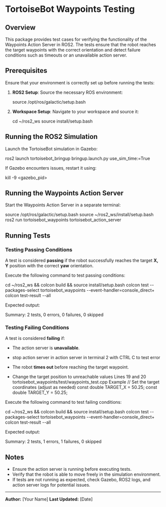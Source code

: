 # TortoiseBot Waypoints Testing

## Overview
This package provides test cases for verifying the functionality of the Waypoints Action Server in ROS2. The tests ensure that the robot reaches the target waypoints with the correct orientation and detect failure conditions such as timeouts or an unavailable action server.

## Prerequisites
Ensure that your environment is correctly set up before running the tests:

1. **ROS2 Setup**: Source the necessary ROS environment:
   
   source /opt/ros/galactic/setup.bash
   
2. **Workspace Setup**: Navigate to your workspace and source it:
   
   cd ~/ros2_ws
   source install/setup.bash
   

## Running the ROS2 Simulation
Launch the TortoiseBot simulation in Gazebo:

ros2 launch tortoisebot_bringup bringup.launch.py use_sim_time:=True

If Gazebo encounters issues, restart it using:

kill -9 <gazebo_pid>


## Running the Waypoints Action Server
Start the Waypoints Action Server in a separate terminal:

source /opt/ros/galactic/setup.bash
source ~/ros2_ws/install/setup.bash
ros2 run tortoisebot_waypoints tortoisebot_action_server


## Running Tests
### Testing Passing Conditions
A test is considered **passing** if the robot successfully reaches the target **X, Y** position with the correct **yaw** orientation.

Execute the following command to test passing conditions:

cd ~/ros2_ws && colcon build && source install/setup.bash
colcon test --packages-select tortoisebot_waypoints --event-handler=console_direct+
colcon test-result --all

Expected output:

Summary: 2 tests, 0 errors, 0 failures, 0 skipped


### Testing Failing Conditions
A test is considered **failing** if:
- The action server is **unavailable**.
- stop action server in action server in terminal 2 with CTRL C to test error

- The robot **times out** before reaching the target waypoint.
- Change the target position to unreachable values
Lines 19 and 20 tortoisebot_waypoints/test/waypoints_test.cpp
Example
// Set the target coordinates (adjust as needed)
const double TARGET_X = 50.25;
const double TARGET_Y = 50.25;


Execute the following command to test failing conditions:

cd ~/ros2_ws && colcon build && source install/setup.bash
colcon test --packages-select tortoisebot_waypoints --event-handler=console_direct+
colcon test-result --all

Expected output:

Summary: 2 tests, 1 errors, 1 failures, 0 skipped


## Notes
- Ensure the action server is running before executing tests.
- Verify that the robot is able to move freely in the simulation environment.
- If tests are not running as expected, check Gazebo, ROS2 logs, and action server logs for potential issues.

---
**Author:** [Your Name]
**Last Updated:** [Date]


